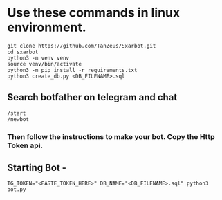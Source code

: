 # Use these commands in linux environment.
```
git clone https://github.com/TanZeus/Sxarbot.git
cd sxarbot
python3 -m venv venv
source venv/bin/activate
python3 -m pip install -r requirements.txt
python3 create_db.py <DB_FILENAME>.sql
```
## Search botfather on telegram and chat
```
/start 
/newbot
```
### Then follow the instructions to make your bot. Copy the Http Token api.
## Starting Bot -
```
TG_TOKEN="<PASTE_TOKEN_HERE>" DB_NAME="<DB_FILENAME>.sql" python3 bot.py 
```
